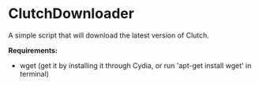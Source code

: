ClutchDownloader
================

A simple script that will download the latest version of Clutch.

<b>Requirements:</b>

- wget (get it by installing it through Cydia, or run 'apt-get install wget' in terminal)